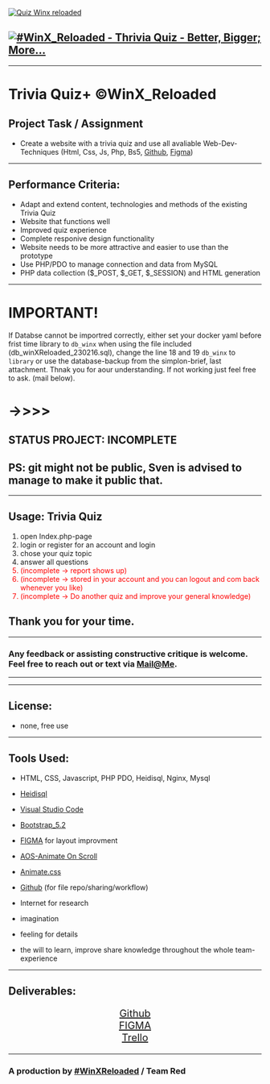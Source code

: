 
[![Quiz Winx reloaded](https://media.istockphoto.com/id/1223692043/vector/quiz-neon-text-banner-on-brick-wall-questions-team-game-quiz-night-poster-pub-neon-signboard.jpg?s=612x612&w=0&k=20&c=eqCWw4lF_ypcD9xKy7pu5QBNeqLASUWYnKZVdIjzNyc=)](https://github.com/svenbledt/WinX_RELOADED "Go to repo!")


[![#WinX_Reloaded - Thrivia Quiz - Better, Bigger; More...](https://img.shields.io/static/v1?label=%23WinX_Reloaded&message=Thrivia+Quiz+-+Better%2C+Bigger%3B+More...&color=2ea44f&style=for-the-badge)](https://github.com/svenbledt/WinX_RELOADED)
---

---
# Trivia Quiz+ &#169;WinX_Reloaded
## Project Task / Assignment 
* Create a website with a trivia quiz and use all avaliable Web-Dev-Techniques (Html, Css, Js, Php, Bs5, [Github](https://github.com/Gaudenz77/Smart_Is_Beautiful_Project), [Figma](https://www.figma.com/file/8QEAAFkEbpSOTPGylIn5TE/Smart-Is-Beautiful---Figma?node-id=0%3A1&t=njYADqtgww2a73Bh-1))
----


## Performance Criteria:
<ul>
<li>Adapt and extend content, technologies and methods of the existing Trivia Quiz</li>
<li>Website that functions well</li>
<li>Improved quiz experience</li>
<li>Complete responive design functionality</li>
<li>Website needs to be more attractive and easier to use than the prototype</li>
<li>Use PHP/PDO to manage connection and data from MySQL</li>
<li>PHP data collection ($_POST, $_GET, $_SESSION) and HTML generation</li>
</ul>

----
# IMPORTANT!

If Databse cannot be importred correctly, either set your docker yaml before frist time library to `db_winx` when using the file included (db_winXReloaded_230216.sql), change the line 18 and 19 `db_winx` to `library` or use the database-backup from the simplon-brief, last attachment.
Thnak you for aour understanding. If not working just feel free to ask. (mail below).

# ->>>>
## STATUS PROJECT: INCOMPLETE 
## PS: git might not be public, Sven is advised to manage to make it public that.
------------------------------

## Usage: Trivia Quiz
<ol>
<li>open Index.php-page</li>
<li>login or register for an account and login</li>
<li>chose your quiz topic</li>
<li>answer all questions</li>
<li style="color:red">(incomplete -> report shows up)</li>
<li style="color:red">(incomplete -> stored in your account and you can logout and com back whenever you like)</li>
<li style="color:red">(incomplete -> Do another quiz and improve your general knowledge)</li>
</ol>

## Thank you for your time.
---
### Any feedback or assisting constructive critique is welcome.<br> Feel free to reach out or text via [Mail@Me](mailto:gaudenzraiber@yahoo.de).
----
----
## License:
* none, free use
----
## Tools Used:
* HTML, CSS, Javascript, PHP PDO, Heidisql, Nginx, Mysql
* [Heidisql](https://www.heidisql.com//)

* [Visual Studio Code](https://code.visualstudio.com/)
* [Bootstrap_5.2](https://getbootstrap.com/)
* [FIGMA](https://www.figma.com/file/WvnuFdc8VXnEzWyWyrSheU/winxReloaded?node-id=0%3A1&t=2ecVyyduPw9fGSsu-1) for layout improvment
* [AOS-Animate On Scroll](https://michalsnik.github.io/aos/)
* [Animate.css](https://animate.style/)
* [Github](https://github.com/svenbledt/WinX_RELOADED) (for file repo/sharing/workflow)
* Internet for research
* imagination 
* feeling for details
* the will to learn, improve share knowledge throughout the whole team-experience
----
## Deliverables:
<div style="text-align:center; font-size:20px">

[Github](https://github.com/svenbledt/WinX_RELOADED)<br>
[FIGMA](https://www.figma.com/file/WvnuFdc8VXnEzWyWyrSheU/winxReloaded?node-id=0%3A1&t=2ecVyyduPw9fGSsu-1)<br>
[Trello](https://trello.com/invite/b/2ouVnlJZ/ATTI4df3af7021be8b59018b477eb209801c43ACF2BE/winxreloaded-q-team-red)

</div>

----
### A production by [#WinXReloaded](https://github.com/svenbledt/WinX_RELOADED) / Team Red  